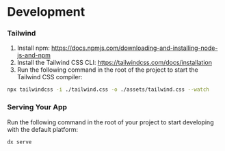 # Development

### Tailwind
1. Install npm: https://docs.npmjs.com/downloading-and-installing-node-js-and-npm
2. Install the Tailwind CSS CLI: https://tailwindcss.com/docs/installation
3. Run the following command in the root of the project to start the Tailwind CSS compiler:

```bash
npx tailwindcss -i ./tailwind.css -o ./assets/tailwind.css --watch
```

### Serving Your App

Run the following command in the root of your project to start developing with the default platform:

```bash
dx serve
```
